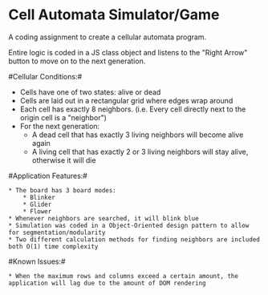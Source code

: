 **Cell Automata** Simulator/Game
==================================

A coding assignment to create a cellular automata program. 

Entire logic is coded in a JS class object and listens to the "Right Arrow" button to move on to the next generation.

#Cellular Conditions:#

  * Cells have one of two states: alive or dead
  * Cells are laid out in a rectangular grid where edges wrap around
  * Each cell has exactly 8 neighbors. (i.e. Every cell directly next to the origin cell is a "neighbor")
  * For the next generation:
  	* A dead cell that has exactly 3 living neighbors will become alive again
  	* A living cell that has exactly 2 or 3 living neighbors will stay alive, otherwise it will die

#Application Features:#

	* The board has 3 board modes:
		* Blinker
		* Glider
		* Flower
	* Whenever neighbors are searched, it will blink blue
	* Simulation was coded in a Object-Oriented design pattern to allow for segmentation/modularity
	* Two different calculation methods for finding neighbors are included both O(1) time complexity

#Known Issues:#

	* When the maximum rows and columns exceed a certain amount, the application will lag due to the amount of DOM rendering


